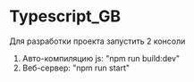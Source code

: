 # Typescript_GB

Для разработки проекта запустить 2 консоли

1) Авто-компиляцию js: "npm run build:dev"
2) Веб-сервер: "npm run start"
